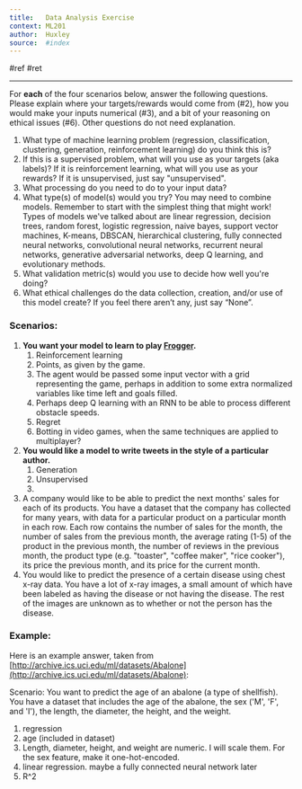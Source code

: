 ```yaml
---
title:   Data Analysis Exercise
context: ML201
author:  Huxley
source:  #index
---
```


#ref #ret 

---

For **each** of the four scenarios below, answer the following questions. Please explain where your targets/rewards would come from (#2), how you would make your inputs numerical (#3), and a bit of your reasoning on ethical issues (#6). Other questions do not need explanation.

1.  What type of machine learning problem (regression, classification, clustering, generation, reinforcement learning) do you think this is?
2.  If this is a supervised problem, what will you use as your targets (aka labels)? If it is reinforcement learning, what will you use as your rewards? If it is unsupervised, just say "unsupervised".
3.  What processing do you need to do to your input data?
4.  What type(s) of model(s) would you try? You may need to combine models. Remember to start with the simplest thing that might work! Types of models we've talked about are linear regression, decision trees, random forest, logistic regression, naive bayes, support vector machines, K-means, DBSCAN, hierarchical clustering, fully connected neural networks, convolutional neural networks, recurrent neural networks, generative adversarial networks, deep Q learning, and evolutionary methods.
5.  What validation metric(s) would you use to decide how well you're doing?
6.  What ethical challenges do the data collection, creation, and/or use of this model create? If you feel there aren’t any, just say “None”.

### Scenarios:

1.  **You want your model to learn to play [Frogger](https://en.wikipedia.org/wiki/Frogger).**
	1.  Reinforcement learning
	2.  Points, as given by the game.
	3.  The agent would be passed some input vector with a grid representing the game, perhaps in addition to some extra normalized variables like time left and goals filled.
	4.  Perhaps deep Q learning with an RNN to be able to process different obstacle speeds.
	5.  Regret
	6.  Botting in video games, when the same techniques are applied to multiplayer?
2.  **You would like a model to write tweets in the style of a particular author.**
	1.  Generation
	2.  Unsupervised
	3.  
3.  A company would like to be able to predict the next months' sales for each of its products. You have a dataset that the company has collected for many years, with data for a particular product on a particular month in each row. Each row contains the number of sales for the month, the number of sales from the previous month, the average rating (1-5) of the product in the previous month, the number of reviews in the previous month, the product type (e.g. "toaster", "coffee maker", "rice cooker"), its price the previous month, and its price for the current month.
4.  You would like to predict the presence of a certain disease using chest x-ray data. You have a lot of x-ray images, a small amount of which have been labeled as having the disease or not having the disease. The rest of the images are unknown as to whether or not the person has the disease.

### Example:

Here is an example answer, taken from [http://archive.ics.uci.edu/ml/datasets/Abalone](http://archive.ics.uci.edu/ml/datasets/Abalone):

Scenario: You want to predict the age of an abalone (a type of shellfish). You have a dataset that includes the age of the abalone, the sex ('M', 'F', and 'I'), the length, the diameter, the height, and the weight.

1.  regression
2.  age (included in dataset)
3.  Length, diameter, height, and weight are numeric. I will scale them. For the sex feature, make it one-hot-encoded.
4.  linear regression. maybe a fully connected neural network later
5.  R^2